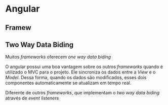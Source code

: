 # Angular


## Framew




## Two Way Data Biding
Muitos *frameworks* oferecem *one way data biding*

O angular possui uma boa vantagem sobre os outros *frameworks* quando é utilizado o MVC para o projeto. Ele sincroniza os dados entre a *View* e o *Model*. Dessa forma, quando os dados são modificados, esses dois componentes automaticamente se atualizam em tempo real.

Diferente de outros *frameworks*, que implementam o *two way data biding* através de *event listeners* 